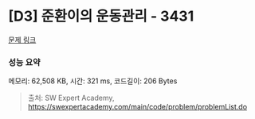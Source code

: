 # [D3] 준환이의 운동관리 - 3431 

[문제 링크](https://swexpertacademy.com/main/code/problem/problemDetail.do?contestProbId=AWE_ZXcqAAMDFAV2) 

### 성능 요약

메모리: 62,508 KB, 시간: 321 ms, 코드길이: 206 Bytes



> 출처: SW Expert Academy, https://swexpertacademy.com/main/code/problem/problemList.do
